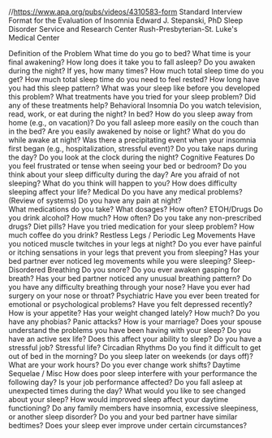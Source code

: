 //https://www.apa.org/pubs/videos/4310583-form
Standard Interview Format for the Evaluation of Insomnia
Edward J. Stepanski, PhD
Sleep Disorder Service and Research Center
Rush-Presbyterian-St. Luke's Medical Center

Definition of the Problem
What time do you go to bed? What time is your final awakening?
How long does it take you to fall asleep?
Do you awaken during the night? If yes, how many times?
How much total sleep time do you get?
How much total sleep time do you need to feel rested?
How long have you had this sleep pattern?
What was your sleep like before you developed this problem?
What treatments have you tried for your sleep problem?
Did any of these treatments help?
Behavioral Insomnia
Do you watch television, read, work, or eat during the night? In bed?
How do you sleep away from home (e.g., on vacation)?
Do you fall asleep more easily on the couch than in the bed?
Are you easily awakened by noise or light?
What do you do while awake at night?
Was there a precipitating event when your insomnia first began (e.g., hospitalization, stressful event)?
Do you take naps during the day?
Do you look at the clock during the night?
Cognitive Features
Do you feel frustrated or tense when seeing your bed or bedroom?
Do you think about your sleep difficulty during the day?
Are you afraid of not sleeping? What do you think will happen to you?
How does difficulty sleeping affect your life?
Medical
Do you have any medical problems? (Review of systems)
Do you have any pain at night?\
What medications do you take? What dosages? How often?
ETOH/Drugs
Do you drink alcohol? How much? How often?
Do you take any non-prescribed drugs? Diet pills?
Have you tried medication for your sleep problem?
How much coffee do you drink?
Restless Legs / Periodic Leg Movements
Have you noticed muscle twitches in your legs at night?
Do you ever have painful or itching sensations in your legs that prevent you from sleeping?
Has your bed partner ever noticed leg movements while you were sleeping?
Sleep-Disordered Breathing
Do you snore?
Do you ever awaken gasping for breath?
Has your bed partner noticed any unusual breathing pattern?
Do you have any difficulty breathing through your nose?
Have you ever had surgery on your nose or throat?
Psychiatric
Have you ever been treated for emotional or psychological problems?
Have you felt depressed recently?
How is your appetite? Has your weight changed lately? How much?
Do you have any phobias? Panic attacks?
How is your marriage? Does your spouse understand the problems you have been having with your sleep?
Do you have an active sex life? Does this affect your ability to sleep?
Do you have a stressful job? Stressful life?
Circadian Rhythms
Do you find it difficult to get out of bed in the morning?
Do you sleep later on weekends (or days off)?
What are your work hours?
Do you ever change work shifts?
Daytime Sequelae / Misc
How does poor sleep interfere with your performance the following day?
Is your job performance affected?
Do you fall asleep at unexpected times during the day?
What would you like to see changed about your sleep?
How would improved sleep affect your daytime functioning?
Do any family members have insomnia, excessive sleepiness, or another sleep disorder?
Do you and your bed partner have similar bedtimes?
Does your sleep ever improve under certain circumstances?